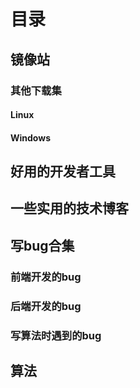 # 目录

## 镜像站

### 其他下载集

#### Linux

#### Windows

## 好用的开发者工具

## 一些实用的技术博客

## 写bug合集

### 前端开发的bug

### 后端开发的bug

### 写算法时遇到的bug

## 算法